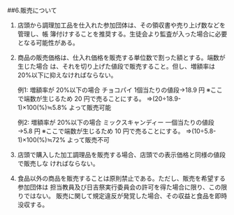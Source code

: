 ##6.販売について
1. 店頭から調理加工品を仕入れた参加団体は、その領収書や売り上げ数などを管理し、帳 簿付けすることを推奨する。生徒会より監査が入った場合に必要となる可能性がある。
2. 商品の販売価格は、仕入れ価格を販売する単位数で割った額とする。端数が生じた場合 は、それを切り上げた値段で販売すること。但し、増額率は 20%以下に抑えなければならない。


    例1: 増額率が 20%以下の場合
    チョコパイ 1個当たりの値段→18.9 円
    ※ここで端数が生じるため 20 円で売ることにする。 ⇒(20÷18.9-1)×100(%)≒5.8% よって販売可能


    例2: 増額率が 20%以下の場合
    ミックスキャンディー 一個当たりの値段→5.8 円
    ※ここで端数が生じるため 10 円で売ることにする。 ⇒(10÷5.8-1)×100(%)≒72% よって販売不可


3. 店頭で購入した加工調理品を販売する場合、店頭での表示価格と同様の値段で販売しな ければならない。
4. 食品以外の商品を販売することは原則禁止である。ただし、販売を希望する参加団体は 担当教員及び日吉祭実行委員会の許可を得た場合に限り、この限りではない。
 販売に関して規定違反が発覚した場合、その収益と食品を即時没収する。
